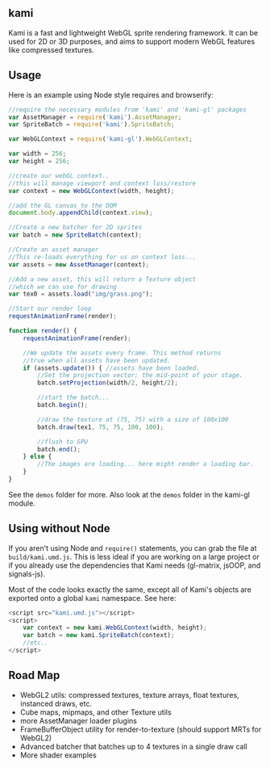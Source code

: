 ## kami

Kami is a fast and lightweight WebGL sprite rendering framework. It can be used for 2D or 3D purposes, and aims to support modern WebGL features like compressed textures.

## Usage

Here is an example using Node style requires and browserify:

```javascript
//require the necessary modules from 'kami' and 'kami-gl' packages
var AssetManager = require('kami').AssetManager;
var SpriteBatch = require('kami').SpriteBatch;

var WebGLContext = require('kami-gl').WebGLContext;

var width = 256;
var height = 256;

//create our webGL context..
//this will manage viewport and context loss/restore
var context = new WebGLContext(width, height);

//add the GL canvas to the DOM
document.body.appendChild(context.view);

//Create a new batcher for 2D sprites
var batch = new SpriteBatch(context);

//Create an asset manager
//This re-loads everything for us on context loss...
var assets = new AssetManager(context);

//Add a new asset, this will return a Texture object 
//which we can use for drawing
var tex0 = assets.load("img/grass.png");

//Start our render loop
requestAnimationFrame(render);

function render() {
	requestAnimationFrame(render);

	//We update the assets every frame. This method returns
	//true when all assets have been updated.
	if (assets.update()) { //assets have been loaded.
		//Set the projection vector; the mid-point of your stage.
		batch.setProjection(width/2, height/2);

		//start the batch...
		batch.begin();

		//draw the texture at (75, 75) with a size of 100x100
		batch.draw(tex1, 75, 75, 100, 100);

		//flush to GPU
		batch.end();
	} else {
		//The images are loading... here might render a loading bar.
	}
}
```

See the `demos` folder for more. Also look at the `demos` folder in the kami-gl module.

## Using without Node

If you aren't using Node and `require()` statements, you can grab the file at `build/kami.umd.js`. This is less ideal if you are working on a large project or if you already use the dependencies that Kami needs (gl-matrix, jsOOP, and signals-js).

Most of the code looks exactly the same, except all of Kami's objects are exported onto a global `kami` namespace. See here:

```javascript
<script src="kami.umd.js"></script>
<script>
	var context = new kami.WebGLContext(width, height);
	var batch = new kami.SpriteBatch(context);
	//etc..
</script>
```

## Road Map

- WebGL2 utils: compressed textures, texture arrays, float textures, instanced draws, etc.
- Cube maps, mipmaps, and other Texture utils
- more AssetManager loader plugins
- FrameBufferObject utility for render-to-texture (should support MRTs for WebGL2)
- Advanced batcher that batches up to 4 textures in a single draw call
- More shader examples